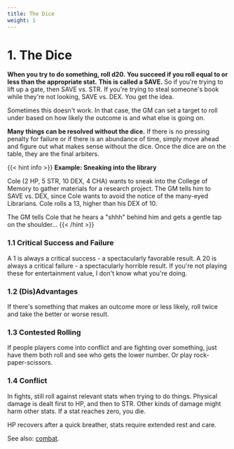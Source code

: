 ```yaml
---
title: The Dice
weight: 1
---
```

# 1. The Dice
**When you try to do something, roll d20.**
**You succeed if you roll equal to or less than the appropriate stat.**
**This is called a SAVE.**
So if you're trying to lift up a gate, then SAVE vs. STR.
If you're trying to steal someone's book while they're not looking, SAVE vs. DEX.
You get the idea.

Sometimes this doesn't work.
In that case, the GM can set a target to roll under based on how likely the outcome is and what else is going on.

**Many things can be resolved without the dice.**
If there is no pressing penalty for failure or if there is an abundance of time, simply move ahead and figure out what makes sense without the dice.
Once the dice are on the table, they are the final arbiters.

{{< hint info >}}
**Example: Sneaking into the library**

Cole (2 HP, 5 STR, 10 DEX, 4 CHA) wants to sneak into the College of Memory to gather materials for a research project.
The GM tells him to SAVE vs. DEX, since Cole wants to avoid the notice of the many-eyed Librarians.
Cole rolls a 13, higher than his DEX of 10.

The GM tells Cole that he hears a "shhh" behind him and gets a gentle tap on the shoulder…
{{< /hint >}}

### 1.1 Critical Success and Failure
A 1 is always a critical success - a spectacularly favorable result.
A 20 is always a critical failure - a spectacularly horrible result.
If you're not playing these for entertainment value, I don't know what you're doing.

### 1.2 (Dis)Advantages
If there's something that makes an outcome more or less likely, roll twice and take the better or worse result.

### 1.3 Contested Rolling
If people players come into conflict and are fighting over something, just have them both roll and see who gets the lower number.
Or play rock-paper-scissors.

### 1.4 Conflict
In fights, still roll against relevant stats when trying to do things.
Physical damage is dealt first to HP, and then to STR.
Other kinds of damage might harm other stats.
If a stat reaches zero, you die.

HP recovers after a quick breather, stats require extended rest and care.

See also: [combat](/rules/hazards/#32-combat).
